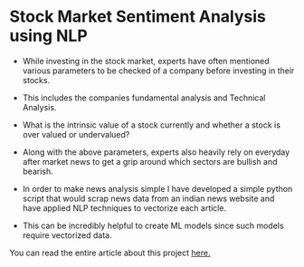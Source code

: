 # Stock Market Sentiment Analysis using NLP

* While investing in the stock market, experts have often mentioned various parameters to be checked of a company before investing in their stocks.
* This includes the companies fundamental analysis and Technical Analysis.
* What is the intrinsic value of a stock currently and whether a stock is over valued or undervalued?

* Along with the above parameters, experts also heavily rely on everyday after market news to get a grip around which sectors are bullish and bearish.
* In order to make news analysis simple I have developed a simple python script that would scrap news data from an indian news website and have applied NLP techniques to vectorize each article.
* This can be incredibly helpful to create ML models since such models require vectorized data.

You can read the entire article about this project [here.](https://tejasmohanayyar.github.io/stock-market-articles-sentiment-analysis)

